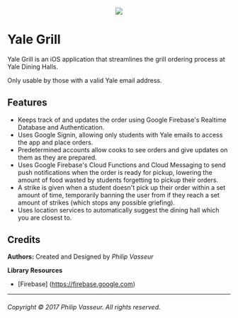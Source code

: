 <h3 align="center">
  <img src="https://user-images.githubusercontent.com/10122678/31049124-6607de20-a5fa-11e7-8123-c09db1587898.png" />
</h3>


# Yale Grill

Yale Grill is an iOS application that streamlines the grill ordering process at Yale Dining Halls.

Only usable by those with a valid Yale email address.

## Features

* Keeps track of and updates the order using Google Firebase's Realtime Database and Authentication.
* Uses Google Signin, allowing only students with Yale emails to access the app and place orders.
* Predetermined accounts allow cooks to see orders and give updates on them as they are prepared.
* Uses Google Firebase's Cloud Functions and Cloud Messaging to send push notifications when the order is ready for pickup, lowering the amount of food wasted by students forgetting to pickup their orders.
* A strike is given when a student doesn't pick up their order within a set amount of time, temporarily banning the user from if they reach a set amount of strikes (which stops any possible griefing).
* Uses location services to automatically suggest the dining hall which you are closest to.


## Credits

**Authors:** Created and Designed by *Philip Vasseur*

**Library Resources**
* [Firebase] (https://firebase.google.com)

---

###### Copyright © 2017 Philip Vasseur. All rights reserved.
